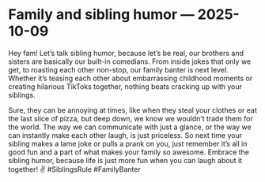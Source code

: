 # Family and sibling humor — 2025-10-09

Hey fam! Let’s talk sibling humor, because let’s be real, our brothers and sisters are basically our built-in comedians. From inside jokes that only we get, to roasting each other non-stop, our family banter is next level. Whether it’s teasing each other about embarrassing childhood moments or creating hilarious TikToks together, nothing beats cracking up with your siblings.

Sure, they can be annoying at times, like when they steal your clothes or eat the last slice of pizza, but deep down, we know we wouldn’t trade them for the world. The way we can communicate with just a glance, or the way we can instantly make each other laugh, is just priceless. So next time your sibling makes a lame joke or pulls a prank on you, just remember it’s all in good fun and a part of what makes your family so awesome. Embrace the sibling humor, because life is just more fun when you can laugh about it together! ✌️ #SiblingsRule #FamilyBanter